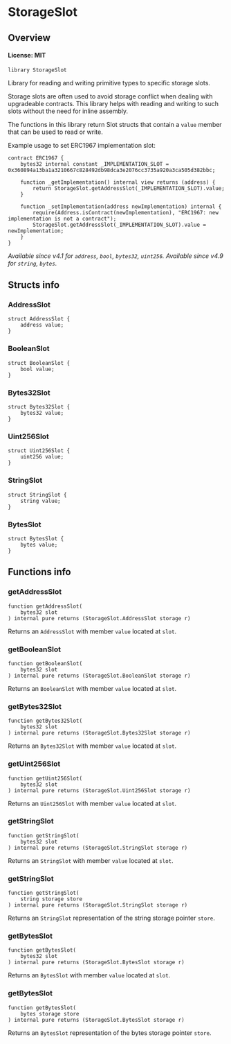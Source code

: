 # StorageSlot

## Overview

#### License: MIT

```solidity
library StorageSlot
```

Library for reading and writing primitive types to specific storage slots.

Storage slots are often used to avoid storage conflict when dealing with upgradeable contracts.
This library helps with reading and writing to such slots without the need for inline assembly.

The functions in this library return Slot structs that contain a `value` member that can be used to read or write.

Example usage to set ERC1967 implementation slot:
```solidity
contract ERC1967 {
    bytes32 internal constant _IMPLEMENTATION_SLOT = 0x360894a13ba1a3210667c828492db98dca3e2076cc3735a920a3ca505d382bbc;

    function _getImplementation() internal view returns (address) {
        return StorageSlot.getAddressSlot(_IMPLEMENTATION_SLOT).value;
    }

    function _setImplementation(address newImplementation) internal {
        require(Address.isContract(newImplementation), "ERC1967: new implementation is not a contract");
        StorageSlot.getAddressSlot(_IMPLEMENTATION_SLOT).value = newImplementation;
    }
}
```

_Available since v4.1 for `address`, `bool`, `bytes32`, `uint256`._
_Available since v4.9 for `string`, `bytes`._
## Structs info

### AddressSlot

```solidity
struct AddressSlot {
	address value;
}
```


### BooleanSlot

```solidity
struct BooleanSlot {
	bool value;
}
```


### Bytes32Slot

```solidity
struct Bytes32Slot {
	bytes32 value;
}
```


### Uint256Slot

```solidity
struct Uint256Slot {
	uint256 value;
}
```


### StringSlot

```solidity
struct StringSlot {
	string value;
}
```


### BytesSlot

```solidity
struct BytesSlot {
	bytes value;
}
```


## Functions info

### getAddressSlot

```solidity
function getAddressSlot(
    bytes32 slot
) internal pure returns (StorageSlot.AddressSlot storage r)
```

Returns an `AddressSlot` with member `value` located at `slot`.
### getBooleanSlot

```solidity
function getBooleanSlot(
    bytes32 slot
) internal pure returns (StorageSlot.BooleanSlot storage r)
```

Returns an `BooleanSlot` with member `value` located at `slot`.
### getBytes32Slot

```solidity
function getBytes32Slot(
    bytes32 slot
) internal pure returns (StorageSlot.Bytes32Slot storage r)
```

Returns an `Bytes32Slot` with member `value` located at `slot`.
### getUint256Slot

```solidity
function getUint256Slot(
    bytes32 slot
) internal pure returns (StorageSlot.Uint256Slot storage r)
```

Returns an `Uint256Slot` with member `value` located at `slot`.
### getStringSlot

```solidity
function getStringSlot(
    bytes32 slot
) internal pure returns (StorageSlot.StringSlot storage r)
```

Returns an `StringSlot` with member `value` located at `slot`.
### getStringSlot

```solidity
function getStringSlot(
    string storage store
) internal pure returns (StorageSlot.StringSlot storage r)
```

Returns an `StringSlot` representation of the string storage pointer `store`.
### getBytesSlot

```solidity
function getBytesSlot(
    bytes32 slot
) internal pure returns (StorageSlot.BytesSlot storage r)
```

Returns an `BytesSlot` with member `value` located at `slot`.
### getBytesSlot

```solidity
function getBytesSlot(
    bytes storage store
) internal pure returns (StorageSlot.BytesSlot storage r)
```

Returns an `BytesSlot` representation of the bytes storage pointer `store`.